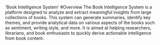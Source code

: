 'Book Intelligence System'
#Overview
The Book Intelligence System is a platform designed to analyze and extract meaningful insights from large collections of books. This system can generate summaries, identify key themes, and provide analytical data on various aspects of the books such as sentiment, writing style, and more. It is aimed at helping researchers, librarians, and book enthusiasts to quickly derive actionable intelligence from book content.
